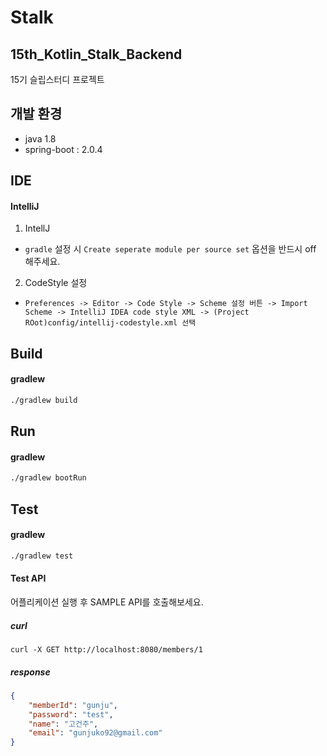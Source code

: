 # Stalk

## 15th_Kotlin_Stalk_Backend
15기 슬립스터디 프로젝트

## 개발 환경
- java 1.8
- spring-boot : 2.0.4

## IDE

#### IntelliJ
1. IntellJ
  * `gradle` 설정 시 `Create seperate module per source set` 옵션을 반드시 off 해주세요. 
2. CodeStyle 설정
  * `Preferences -> Editor -> Code Style -> Scheme 설정 버튼 -> Import Scheme -> IntelliJ IDEA code style XML -> (Project ROot)config/intellij-codestyle.xml 선택`
  
## Build

#### gradlew
```bash
./gradlew build
```

## Run

#### gradlew
```bash
./gradlew bootRun 
```

## Test

#### gradlew
```bash
./gradlew test 
```

#### Test API

어플리케이션 실행 후 SAMPLE API를 호출해보세요.

##### curl

``` 
curl -X GET http://localhost:8080/members/1
```

##### response

```json
{
    "memberId": "gunju",
    "password": "test",
    "name": "고건주",
    "email": "gunjuko92@gmail.com"
}
```